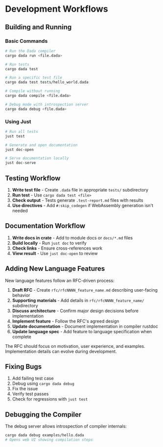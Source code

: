 # Development Workflows

## Building and Running

### Basic Commands
```bash
# Run the Dada compiler
cargo dada run <file.dada>

# Run tests
cargo dada test

# Run a specific test file
cargo dada test tests/hello_world.dada

# Compile without running
cargo dada compile <file.dada>

# Debug mode with introspection server
cargo dada debug <file.dada>
```

### Using Just
```bash
# Run all tests
just test

# Generate and open documentation
just doc-open

# Serve documentation locally
just doc-serve
```

## Testing Workflow

1. **Write test file** - Create `.dada` file in appropriate `tests/` subdirectory
2. **Run test** - Use `cargo dada test <file>`
3. **Check output** - Tests generate `.test-report.md` files with results
4. **Use directives** - Add `#:skip_codegen` if WebAssembly generation isn't needed

## Documentation Workflow

1. **Write docs in crate** - Add to module docs or `docs/*.md` files
2. **Build locally** - Run `just doc` to verify
3. **Check links** - Ensure cross-references work
4. **View result** - Use `just doc-open` to review

## Adding New Language Features

New language features follow an RFC-driven process:

1. **Draft RFC** - Create `rfc/rfcNNNN_feature_name.md` describing user-facing behavior
2. **Supporting materials** - Add details in `rfc/rfcNNNN_feature_name/` subdirectory
3. **Discuss architecture** - Confirm major design decisions before implementation
4. **Implement feature** - Follow the RFC's agreed design
5. **Update documentation** - Document implementation in compiler rustdoc
6. **Update language spec** - Add feature to language specification when complete

The RFC should focus on motivation, user experience, and examples. Implementation details can evolve during development.

## Fixing Bugs

1. Add failing test case
2. Debug using `cargo dada debug`
3. Fix the issue
4. Verify test passes
5. Check for regressions with `just test`

## Debugging the Compiler

The debug server allows introspection of compiler internals:

```bash
cargo dada debug examples/hello.dada
# Opens web UI showing compilation steps
```